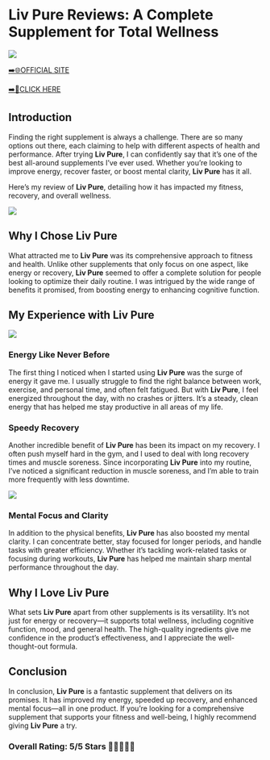# **Liv Pure Reviews**: A Complete Supplement for Total Wellness

[![](https://static.vecteezy.com/system/resources/thumbnails/019/896/014/small/buy-now-gradient-button-with-cart-symbol-buy-now-illustration-png.png)](https://edetoop.top/lander/sugarpreland-1/livpur.html) 

[➡️🌐OFFICIAL SITE](https://edetoop.top/lander/sugarpreland-1/livpur.html) 

[➡️🔗CLICK HERE](https://edetoop.top/lander/sugarpreland-1/livpur.html) 


## Introduction

Finding the right supplement is always a challenge. There are so many options out there, each claiming to help with different aspects of health and performance. After trying **Liv Pure**, I can confidently say that it’s one of the best all-around supplements I’ve ever used. Whether you’re looking to improve energy, recover faster, or boost mental clarity, **Liv Pure** has it all.

Here’s my review of **Liv Pure**, detailing how it has impacted my fitness, recovery, and overall wellness.

[![](https://wallpapers.com/images/hd/red-order-now-button-udg4jcj4arvn8b0n-2.png)](https://edetoop.top/lander/sugarpreland-1/livpur.html)  

## Why I Chose **Liv Pure**

What attracted me to **Liv Pure** was its comprehensive approach to fitness and health. Unlike other supplements that only focus on one aspect, like energy or recovery, **Liv Pure** seemed to offer a complete solution for people looking to optimize their daily routine. I was intrigued by the wide range of benefits it promised, from boosting energy to enhancing cognitive function.

## My Experience with **Liv Pure**

[![](https://static.vecteezy.com/system/resources/thumbnails/019/896/014/small/buy-now-gradient-button-with-cart-symbol-buy-now-illustration-png.png)](https://edetoop.top/lander/sugarpreland-1/livpur.html)

### Energy Like Never Before

The first thing I noticed when I started using **Liv Pure** was the surge of energy it gave me. I usually struggle to find the right balance between work, exercise, and personal time, and often felt fatigued. But with **Liv Pure**, I feel energized throughout the day, with no crashes or jitters. It’s a steady, clean energy that has helped me stay productive in all areas of my life.

### Speedy Recovery

Another incredible benefit of **Liv Pure** has been its impact on my recovery. I often push myself hard in the gym, and I used to deal with long recovery times and muscle soreness. Since incorporating **Liv Pure** into my routine, I’ve noticed a significant reduction in muscle soreness, and I’m able to train more frequently with less downtime.

[![](https://wallpapers.com/images/hd/red-order-now-button-udg4jcj4arvn8b0n-2.png)](https://edetoop.top/lander/sugarpreland-1/livpur.html)  

### Mental Focus and Clarity

In addition to the physical benefits, **Liv Pure** has also boosted my mental clarity. I can concentrate better, stay focused for longer periods, and handle tasks with greater efficiency. Whether it’s tackling work-related tasks or focusing during workouts, **Liv Pure** has helped me maintain sharp mental performance throughout the day.

## Why I Love **Liv Pure**

What sets **Liv Pure** apart from other supplements is its versatility. It’s not just for energy or recovery—it supports total wellness, including cognitive function, mood, and general health. The high-quality ingredients give me confidence in the product’s effectiveness, and I appreciate the well-thought-out formula.

## Conclusion

In conclusion, **Liv Pure** is a fantastic supplement that delivers on its promises. It has improved my energy, speeded up recovery, and enhanced mental focus—all in one product. If you’re looking for a comprehensive supplement that supports your fitness and well-being, I highly recommend giving **Liv Pure** a try.

### Overall Rating: 5/5 Stars 🌟🌟🌟🌟🌟
